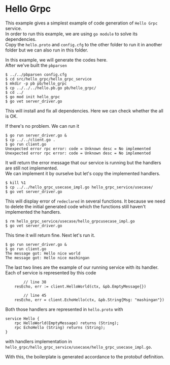 # Hello Grpc
This example gives a simplest example of code generation of `Hello Grpc` service.  
In order to run this example, we are using `go module` to solve its dependencies.  
Copy the `hello.proto` and `config.cfg` to the other folder to run it
in another folder but we can also run in this folder.  

In this example, we will generate the codes here.  
After we've built the `pbparsen`

```
$ ../../pbparsen config.cfg
$ cd src/hello_grpc/hello_grpc_service
$ mkdir -p pb pb/hello_grpc
$ cp ../../../hello.pb.go pb/hello_grpc/
$ cd ../
$ go mod init hello_grpc
$ go vet server_driver.go
```

This will install and fix all dependencies. Here we can check whether the
all is OK.  

If there's no problem. We can run it

```
$ go run server_driver.go &
$ cp ../../client.go .
$ go run client.go
Unexpected error rpc error: code = Unknown desc = No implemented
Unexpected error rpc error: code = Unknown desc = No implemented
```

It will return the error message that our service is running but the handlers
are still not implemented.  
We can implement it by ourselve but let's copy the implemented handlers.

```
$ kill %1
$ cp ../../hello_grpc_usecase_impl.go hello_grpc_service/usecase/
$ go vet server_driver.go
```

This will display error of `redeclared` in several functions.
It because we need to delete the initial generated code which the functions
still haven't implemented the handlers.

```
$ rm hello_grpc_service/usecase/hello_grpcusecase_impl.go
$ go vet server_driver.go
```

This time it will return fine. Next let's run it.

```
$ go run server_driver.go &
$ go run client.go
The message got: Hello nice world
The message got: Hello nice mashingan
```

The last two lines are the example of our running service with its handler.
Each of service is represented by this code

```
        // line 38
	resEcho, err := client.HelloWorld(ctx, &pb.EmptyMessage{})

        // line 45
	resEcho, err = client.EchoHello(ctx, &pb.String{Msg: "mashingan"})
```

Both those handlers are represented in `hello.proto` with

```
service Hello {
    rpc HelloWorld(EmptyMessage) returns (String);
    rpc EchoHello (String) returns (String);
}
```

with handlers implementation in `hello_grpc/hello_grpc_service/usecase/hello_grpc_usecase_impl.go`.  

With this, the boilerplate is generated accordance to the protobuf definition.
